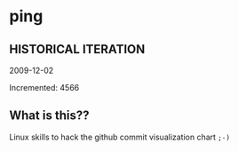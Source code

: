 # ping

## HISTORICAL ITERATION
2009-12-02

Incremented: 4566

## What is this?? 
Linux skills to hack the github commit visualization chart `;-)`
